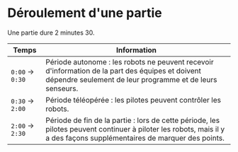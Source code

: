 # Déroulement d'une partie

Une partie dure 2 minutes 30.

| Temps            | Information |
|------------------|-------------|
| `0:00` → `0:30`  | Période autonome : les robots ne peuvent recevoir d'information de la part des équipes et doivent dépendre seulement de leur programme et de leurs senseurs. |
| `0:30` → `2:00`  | Période téléopérée : les pilotes peuvent contrôler les robots. |
| `2:00` → `2:30`  | Période de fin de la partie : lors de cette période, les pilotes peuvent continuer à piloter les robots, mais il y a des façons supplémentaires de marquer des points. |